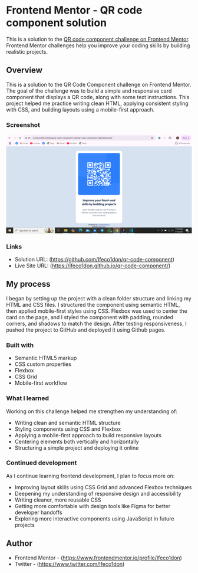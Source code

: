 # Frontend Mentor - QR code component solution

This is a solution to the [QR code component challenge on Frontend Mentor](https://www.frontendmentor.io/challenges/qr-code-component-iux_sIO_H). Frontend Mentor challenges help you improve your coding skills by building realistic projects.

## Overview

This is a solution to the QR Code Component challenge on Frontend Mentor. The goal of the challenge was to build a simple and responsive card component that displays a QR code, along with some text instructions. This project helped me practice writing clean HTML, applying consistent styling with CSS, and building layouts using a mobile-first approach.

### Screenshot

![This is how it looks](<images/Screenshot (245).png>)

### Links

- Solution URL: (https://github.com/Ifeco1don/qr-code-component)
- Live Site URL: (https://ifeco1don.github.io/qr-code-component/)

## My process

I began by setting up the project with a clean folder structure and linking my HTML and CSS files. I structured the component using semantic HTML, then applied mobile-first styles using CSS. Flexbox was used to center the card on the page, and I styled the component with padding, rounded corners, and shadows to match the design. After testing responsiveness, I pushed the project to GitHub and deployed it using Github pages.

### Built with

- Semantic HTML5 markup
- CSS custom properties
- Flexbox
- CSS Grid
- Mobile-first workflow

### What I learned

Working on this challenge helped me strengthen my understanding of:

- Writing clean and semantic HTML structure
- Styling components using CSS and Flexbox
- Applying a mobile-first approach to build responsive layouts
- Centering elements both vertically and horizontally
- Structuring a simple project and deploying it online

### Continued development

As I continue learning frontend development, I plan to focus more on:

- Improving layout skills using CSS Grid and advanced Flexbox techniques
- Deepening my understanding of responsive design and accessibility
- Writing cleaner, more reusable CSS
- Getting more comfortable with design tools like Figma for better developer handoffs
- Exploring more interactive components using JavaScript in future projects

## Author

- Frontend Mentor - (https://www.frontendmentor.io/profile/Ifeco1don)
- Twitter - (https://www.twitter.com/Ifeco1don)
